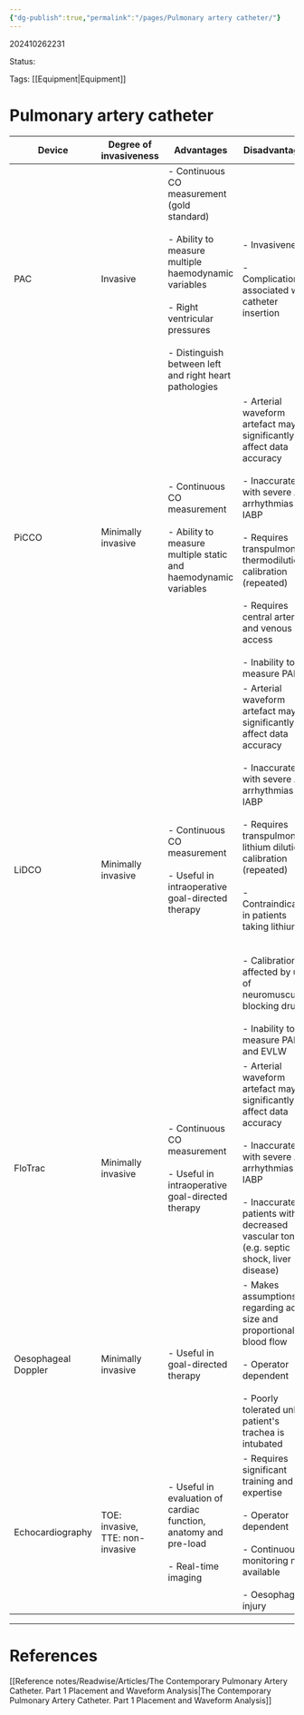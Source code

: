 ```yaml
---
{"dg-publish":true,"permalink":"/pages/Pulmonary artery catheter/"}
---
```



202410262231

Status: 

Tags: [[Equipment\|Equipment]]

# Pulmonary artery catheter



| Device              | Degree of invasiveness           | Advantages                                                                                                                                                                                                             | Disadvantages                                                                                                                                                                                                                                                                                                                                                                                    |
| ------------------- | -------------------------------- | ---------------------------------------------------------------------------------------------------------------------------------------------------------------------------------------------------------------------- | ------------------------------------------------------------------------------------------------------------------------------------------------------------------------------------------------------------------------------------------------------------------------------------------------------------------------------------------------------------------------------------------------ |
| PAC                 | Invasive                         | - Continuous CO measurement (gold standard)<br>    <br>- Ability to measure multiple haemodynamic variables<br>    <br>- Right ventricular pressures<br>    <br>- Distinguish between left and right heart pathologies | - Invasiveness<br>    <br>- Complications associated with catheter insertion                                                                                                                                                                                                                                                                                                                     |
| PiCCO               | Minimally invasive               | - Continuous CO measurement<br>    <br>- Ability to measure multiple static and haemodynamic variables                                                                                                                 | - Arterial waveform artefact may significantly affect data accuracy<br>    <br>- Inaccurate with severe AR, arrhythmias or IABP<br>    <br>- Requires transpulmonary thermodilution calibration (repeated)<br>    <br>- Requires central arterial and venous access<br>    <br>- Inability to measure PAP                                                                                        |
| LiDCO               | Minimally invasive               | - Continuous CO measurement<br>    <br>- Useful in intraoperative goal-directed therapy                                                                                                                                | - Arterial waveform artefact may significantly affect data accuracy<br>    <br>- Inaccurate with severe AR, arrhythmias or IABP<br>    <br>- Requires transpulmonary lithium dilution calibration (repeated)<br>    <br>- Contraindicated in patients taking lithium<br>    <br><br>- Calibration affected by use of neuromuscular blocking drugs<br>    <br>- Inability to measure PAP and EVLW |
| FloTrac             | Minimally invasive               | - Continuous CO measurement<br>    <br>- Useful in intraoperative goal-directed therapy                                                                                                                                | - Arterial waveform artefact may significantly affect data accuracy<br>    <br>- Inaccurate with severe AR, arrhythmias or IABP<br>    <br>- Inaccurate in patients with decreased vascular tone (e.g. septic shock, liver disease)                                                                                                                                                              |
| Oesophageal Doppler | Minimally invasive               | - Useful in goal-directed therapy                                                                                                                                                                                      | - Makes assumptions regarding aortic size and proportional blood flow<br>    <br>- Operator dependent<br>    <br>- Poorly tolerated unless patient's trachea is intubated                                                                                                                                                                                                                        |
| Echocardiography    | TOE: invasive, TTE: non-invasive | - Useful in evaluation of cardiac function, anatomy and pre-load<br>    <br>- Real-time imaging                                                                                                                        | - Requires significant training and expertise<br>    <br>- Operator dependent<br>    <br>- Continuous monitoring not available<br>    <br>- Oesophageal injury                                                                                                                                                                                                                                   |




___
# References
[[Reference notes/Readwise/Articles/The Contemporary Pulmonary Artery Catheter. Part 1 Placement and Waveform Analysis\|The Contemporary Pulmonary Artery Catheter. Part 1 Placement and Waveform Analysis]]

